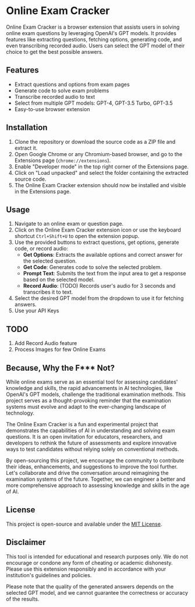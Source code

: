 # Online Exam Cracker

Online Exam Cracker is a browser extension that assists users in solving online exam questions by leveraging OpenAI's GPT models. It provides features like extracting questions, fetching options, generating code, and even transcribing recorded audio. Users can select the GPT model of their choice to get the best possible answers.

## Features

- Extract questions and options from exam pages
- Generate code to solve exam problems
- Transcribe recorded audio to text
- Select from multiple GPT models: GPT-4, GPT-3.5 Turbo, GPT-3.5
- Easy-to-use browser extension

## Installation

1. Clone the repository or download the source code as a ZIP file and extract it.
2. Open Google Chrome or any Chromium-based browser, and go to the Extensions page (`chrome://extensions`).
3. Enable "Developer mode" in the top right corner of the Extensions page.
4. Click on "Load unpacked" and select the folder containing the extracted source code.
5. The Online Exam Cracker extension should now be installed and visible in the Extensions page.

## Usage

1. Navigate to an online exam or question page.
2. Click on the Online Exam Cracker extension icon or use the keyboard shortcut `Ctrl+Shift+U` to open the extension popup.
3. Use the provided buttons to extract questions, get options, generate code, or record audio:
   - **Get Options**: Extracts the available options and correct answer for the selected question.
   - **Get Code**: Generates code to solve the selected problem.
   - **Prompt Text**: Submits the text from the input area to get a response based on the selected model.
   - **Record Audio**: (TODO) Records user's audio for 3 seconds and transcribes it to text.
4. Select the desired GPT model from the dropdown to use it for fetching answers.
5. Use your API Keys

## TODO

1. Add Record Audio feature
2. Process Images for few Online Exams

## Because, Why the F\*\*\* Not?

While online exams serve as an essential tool for assessing candidates' knowledge and skills, the rapid advancements in AI technologies, like OpenAI's GPT models, challenge the traditional examination methods. This project serves as a thought-provoking reminder that the examination systems must evolve and adapt to the ever-changing landscape of technology.

The Online Exam Cracker is a fun and experimental project that demonstrates the capabilities of AI in understanding and solving exam questions. It is an open invitation for educators, researchers, and developers to rethink the future of assessments and explore innovative ways to test candidates without relying solely on conventional methods.

By open-sourcing this project, we encourage the community to contribute their ideas, enhancements, and suggestions to improve the tool further. Let's collaborate and drive the conversation around reimagining the examination systems of the future. Together, we can engineer a better and more comprehensive approach to assessing knowledge and skills in the age of AI.

## License

This project is open-source and available under the [MIT License](https://opensource.org/licenses/MIT).

## Disclaimer

This tool is intended for educational and research purposes only. We do not encourage or condone any form of cheating or academic dishonesty. Please use this extension responsibly and in accordance with your institution's guidelines and policies.

Please note that the quality of the generated answers depends on the selected GPT model, and we cannot guarantee the correctness or accuracy of the results.